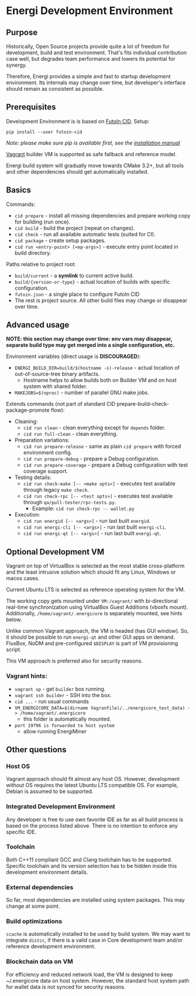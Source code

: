 
# Energi Development Environment

## Purpose

Historically, Open Source projects provide quite a lot of freedom for
development, build and test environment. That's fits individual contribution case well,
but degrades team performance and lowers its potential for synergy.

Therefore, Energi provides a simple and fast to startup development environment.
Its internals may change over time, but developer's interface should remain as consistent
as possible.

## Prerequisites

Development Environment is is based on [FutoIn CID](https://futoin.org/docs/cid/). Setup:

    pip install --user futoin-cid

*Note: please make sure pip is available first, see the [installation manual](https://futoin.org/docs/cid/install/)*

[Vagrant](https://www.vagrantup.com/intro/getting-started/install.html) builder VM
is supported as safe fallback and reference model.

Energi build system will gradually move towards CMake 3.2+, but all tools
and other dependencies should get automatically installed.

## Basics

Commands:

* `cid prepare` - install all missing dependencies and prepare working copy for building (run once).
* `cid build` - build the project (repeat on changes).
* `cid check` - run all available automatic tests (suited for CI).
* `cid package` - create setup packages.
* `cid run <entry-point> [<ep-args>]` - execute entry point located in build directory.

Paths relative to project root:

* `build/current` - a **symlink** to current active build.
* `build/{version-or-type}` - actual location of builds with specific configuration.
* `futoin.json` - a single place to configure FutoIn CID
* The rest is project source. All other build files may change or disappear over time.

## Advanced usage

**NOTE: this section may change over time: env vars may disappear, separate build type may
get merged into a single configuration, etc.**

Environment variables (direct usage is **DISCOURAGED**):

* `ENERGI_BUILD_DIR=build/$(hostname -s)-release` - actual location of out-of-source-tree binary artifacts.
    - Hostname helps to allow builds both on Builder VM and on host system with shared folder.
* `MAKEJOBS=$(nproc)` - number of parallel GNU make jobs.

Extends commands (not part of standard CID prepare-build-check-package-promote flow):

* Cleaning:
    * `cid run clean` - clean everything except for `depends` folder.
    * `cid run full-clean` - clean everything.
* Preparation variations:
    * `cid run prepare-release` - same as plain `cid prepare` with forced environment config.
    * `cid run prepare-debug` - prepare a Debug configuration.
    * `cid run prepare-coverage` - prepare a Debug configuration with test coverage support.
* Testing details:
    * `cid run check-make [-- <make opts>]` - executes test available through legacy `make check`.
    * `cid run check-rpc [-- <test opts>]` - executes test available through `qa/pull-tester/rpc-tests.py`.
        - Example: `cid run check-rpc -- wallet.py`
* Execution:
    * `cid run energid [-- <args>]` - run last built `energid`.
    * `cid run energi-cli [-- <args>]` - run last built `energi-cli`.
    * `cid run energi-qt [-- <args>]` - run last built `energi-qt`.

## Optional Development VM

Vagrant on top of VirtualBox is selected as the most stable cross-platform
and the least intrusive solution which should fit any Linux, Windows or macos cases.

Current Ubuntu LTS is selected as reference operating system for the VM.

The working copy gets mounted under `VM:/vagrant/` with bi-directional real-time synchronization
using VirtualBox Guest Additions (vboxfs mount). Additionally, `/home/vagrant/.energicore` is
separately mounted, see hints below.

Unlike common Vagrant approach, the VM is headed (has GUI window). So, it should be possible to run
`energi-qt` and other GUI apps on demand. FluxBox, NoDM and pre-configured `$DISPLAY` is part of
VM provisioning script.

This VM approach is preferred also for security reasons.

### Vagrant hints:

* `vagrant up` - get `builder` box running.
* `vagrant ssh builder` - SSH into the box.
* `cid ...` - run usual commands
* `VM_ENERGICORE_DATA=$(dirname Vagranfile)/../energicore_test_data) -> /home/vagrant/.energicore`
    - this folder is automatically mounted.
* `port 19796 is forwarded to host system`
    - allow running EnergiMiner

## Other questions

### Host OS

Vagrant approach should fit almost any host OS. However, development without OS requires
the latest Ubuntu LTS compatible OS. For example, Debian is assumed to be supported.

### Integrated Development Environment

Any developer is free to use own favorite IDE as far as all build process is based on
the process listed above. There is no intention to enforce any specific IDE.

### Toolchain

Both C++11 compliant GCC and Clang toolchain has to be supported. Specific toolchain and
its version selection has to be hidden inside this development environment details.

### External dependencies

So far, most dependencies are installed using system packages. This may change
at some point.

### Build optimizations

`ccache` is automatically installed to be used by build system. We may want to integrate `distcc`,
if there is a valid case in Core development team and/or reference development environment.

### Blockchain data on VM

For efficiency and reduced network load, the VM is designed to keep ~/.energicore data on
host system. However, the standard host system path for wallet data is not synced for security reasons.
